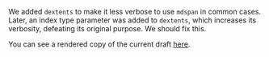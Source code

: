 We added `dextents` to make it less verbose to use `mdspan` in common cases.
Later, an index type parameter was added to `dextents`, which increases its
  verbosity, defeating its original purpose. We should fix this.

You can see a rendered copy of the current draft [here](https://api.csswg.org/bikeshed/?force=1&url=https://raw.githubusercontent.com/brycelelbach/wg21_p2389_dextents_index_type_parameter/main/dextents_index_type_parameter.bs).

